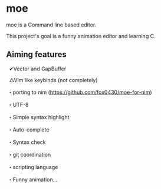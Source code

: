 moe
===

moe is a Command line based editor.

This project's goal is a funny animation editor and learning C.

## Aiming features ##

   ✔Vector and GapBuffer

   △Vim like keybinds (not completely)
  
  ・porting to nim (https://github.com/fox0430/moe-for-nim)

  ・UTF-8

  ・Simple syntax highlight
  
  ・Auto-complete

  ・Syntax check

  ・git coordination

  ・scripting language
  
  ・Funny animation...
